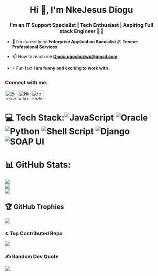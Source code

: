 <h1 align="center">Hi 👋, I'm NkeJesus Diogu</h1>
<h3 align="center">I'm an IT Support Specialist | Tech Enthusiast | Aspiring Full stack Engineer 👨‍💻</h3>

- 🌱 I’m currently an **Enterprise Application Specialist** @ **Tenece Professional Services**

- 📫 How to reach me **Diogu.ugochukwu@gmail.com**

- ⚡ Fun fact **I am funny and exciting to work with.**

<h3 align="left">Connect with me:</h3>
<p align="left"/>
<a href="https://twitter.com/u4ugo" target="blank"><img align="center" src="https://raw.githubusercontent.com/rahuldkjain/github-profile-readme-generator/master/src/images/icons/Social/twitter.svg" alt="@u4ugo" height="30" width="40" /></a>
<a href="https://www.linkedin.com/in/nkejesus-diogu-b39b521b0" target="blank"><img align="center" src="https://raw.githubusercontent.com/rahuldkjain/github-profile-readme-generator/master/src/images/icons/Social/linked-in-alt.svg" alt="NkeJesus Diogu" height="30" width="40" /></a>
<a href="https://www.instagram.com/techdockttor" target="blank"><img align="center" src="https://raw.githubusercontent.com/rahuldkjain/github-profile-readme-generator/master/src/images/icons/Social/instagram.svg" alt="techdockttor" height="30" width="40" /></a>
</p>

# 💻 Tech Stack:![JavaScript](https://img.shields.io/badge/javascript-%23ED8B00.svg?style=for-the-badge&logo=javascript&logoColor=white) ![Oracle](https://img.shields.io/badge/Oracle-F80000?style=for-the-badge&logo=oracle&logoColor=white) ![Python](https://img.shields.io/badge/python-3670A0?style=for-the-badge&logo=python&logoColor=ffdd54) ![Shell Script](https://img.shields.io/badge/shell_script-%23121011.svg?style=for-the-badge&logo=gnu-bash&logoColor=white) ![Django](https://img.shields.io/badge/django-%23092E20.svg?style=for-the-badge&logo=django&logoColor=white) ![SOAP UI](https://img.shields.io/badge/Soapui-FFFF00?style=for-the-badge&logo=soapui&logoColor=white) 

# 📊 GitHub Stats:
![](https://github-readme-stats.vercel.app/api?username=techdockttor&theme=radical&hide_border=true&include_all_commits=true&count_private=true)<br/>
![](https://github-readme-streak-stats.herokuapp.com/?user=techdockttor&theme=radical&hide_border=true)<br/>
![](https://github-readme-stats.vercel.app/api/top-langs/?username=techdockttor&theme=radical&hide_border=true&include_all_commits=true&count_private=true&layout=compact)

## 🏆 GitHub Trophies
![](https://github-profile-trophy.vercel.app/?username=techdockttor&theme=radical&no-frame=false&no-bg=true&margin-w=4)

### 🔝 Top Contributed Repo
![](https://github-contributor-stats.vercel.app/api?username=techdockttor&limit=5&theme=tokyonight&combine_all_yearly_contributions=true)

### ✍️ Random Dev Quote
![](https://quotes-github-readme.vercel.app/api?type=horizontal&theme=radical)
